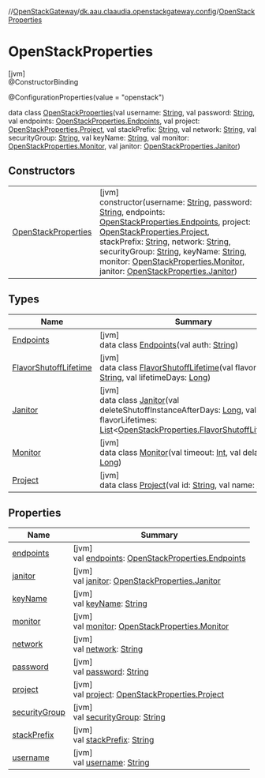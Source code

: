 //[OpenStackGateway](../../../index.md)/[dk.aau.claaudia.openstackgateway.config](../index.md)/[OpenStackProperties](index.md)

# OpenStackProperties

[jvm]\
@ConstructorBinding

@ConfigurationProperties(value = &quot;openstack&quot;)

data class [OpenStackProperties](index.md)(val username: [String](https://kotlinlang.org/api/latest/jvm/stdlib/kotlin/-string/index.html), val password: [String](https://kotlinlang.org/api/latest/jvm/stdlib/kotlin/-string/index.html), val endpoints: [OpenStackProperties.Endpoints](-endpoints/index.md), val project: [OpenStackProperties.Project](-project/index.md), val stackPrefix: [String](https://kotlinlang.org/api/latest/jvm/stdlib/kotlin/-string/index.html), val network: [String](https://kotlinlang.org/api/latest/jvm/stdlib/kotlin/-string/index.html), val securityGroup: [String](https://kotlinlang.org/api/latest/jvm/stdlib/kotlin/-string/index.html), val keyName: [String](https://kotlinlang.org/api/latest/jvm/stdlib/kotlin/-string/index.html), val monitor: [OpenStackProperties.Monitor](-monitor/index.md), val janitor: [OpenStackProperties.Janitor](-janitor/index.md))

## Constructors

| | |
|---|---|
| [OpenStackProperties](-open-stack-properties.md) | [jvm]<br>constructor(username: [String](https://kotlinlang.org/api/latest/jvm/stdlib/kotlin/-string/index.html), password: [String](https://kotlinlang.org/api/latest/jvm/stdlib/kotlin/-string/index.html), endpoints: [OpenStackProperties.Endpoints](-endpoints/index.md), project: [OpenStackProperties.Project](-project/index.md), stackPrefix: [String](https://kotlinlang.org/api/latest/jvm/stdlib/kotlin/-string/index.html), network: [String](https://kotlinlang.org/api/latest/jvm/stdlib/kotlin/-string/index.html), securityGroup: [String](https://kotlinlang.org/api/latest/jvm/stdlib/kotlin/-string/index.html), keyName: [String](https://kotlinlang.org/api/latest/jvm/stdlib/kotlin/-string/index.html), monitor: [OpenStackProperties.Monitor](-monitor/index.md), janitor: [OpenStackProperties.Janitor](-janitor/index.md)) |

## Types

| Name | Summary |
|---|---|
| [Endpoints](-endpoints/index.md) | [jvm]<br>data class [Endpoints](-endpoints/index.md)(val auth: [String](https://kotlinlang.org/api/latest/jvm/stdlib/kotlin/-string/index.html)) |
| [FlavorShutoffLifetime](-flavor-shutoff-lifetime/index.md) | [jvm]<br>data class [FlavorShutoffLifetime](-flavor-shutoff-lifetime/index.md)(val flavorName: [String](https://kotlinlang.org/api/latest/jvm/stdlib/kotlin/-string/index.html), val lifetimeDays: [Long](https://kotlinlang.org/api/latest/jvm/stdlib/kotlin/-long/index.html)) |
| [Janitor](-janitor/index.md) | [jvm]<br>data class [Janitor](-janitor/index.md)(val deleteShutoffInstanceAfterDays: [Long](https://kotlinlang.org/api/latest/jvm/stdlib/kotlin/-long/index.html), val flavorLifetimes: [List](https://kotlinlang.org/api/latest/jvm/stdlib/kotlin.collections/-list/index.html)&lt;[OpenStackProperties.FlavorShutoffLifetime](-flavor-shutoff-lifetime/index.md)&gt;) |
| [Monitor](-monitor/index.md) | [jvm]<br>data class [Monitor](-monitor/index.md)(val timeout: [Int](https://kotlinlang.org/api/latest/jvm/stdlib/kotlin/-int/index.html), val delay: [Long](https://kotlinlang.org/api/latest/jvm/stdlib/kotlin/-long/index.html)) |
| [Project](-project/index.md) | [jvm]<br>data class [Project](-project/index.md)(val id: [String](https://kotlinlang.org/api/latest/jvm/stdlib/kotlin/-string/index.html), val name: [String](https://kotlinlang.org/api/latest/jvm/stdlib/kotlin/-string/index.html)) |

## Properties

| Name | Summary |
|---|---|
| [endpoints](endpoints.md) | [jvm]<br>val [endpoints](endpoints.md): [OpenStackProperties.Endpoints](-endpoints/index.md) |
| [janitor](janitor.md) | [jvm]<br>val [janitor](janitor.md): [OpenStackProperties.Janitor](-janitor/index.md) |
| [keyName](key-name.md) | [jvm]<br>val [keyName](key-name.md): [String](https://kotlinlang.org/api/latest/jvm/stdlib/kotlin/-string/index.html) |
| [monitor](monitor.md) | [jvm]<br>val [monitor](monitor.md): [OpenStackProperties.Monitor](-monitor/index.md) |
| [network](network.md) | [jvm]<br>val [network](network.md): [String](https://kotlinlang.org/api/latest/jvm/stdlib/kotlin/-string/index.html) |
| [password](password.md) | [jvm]<br>val [password](password.md): [String](https://kotlinlang.org/api/latest/jvm/stdlib/kotlin/-string/index.html) |
| [project](project.md) | [jvm]<br>val [project](project.md): [OpenStackProperties.Project](-project/index.md) |
| [securityGroup](security-group.md) | [jvm]<br>val [securityGroup](security-group.md): [String](https://kotlinlang.org/api/latest/jvm/stdlib/kotlin/-string/index.html) |
| [stackPrefix](stack-prefix.md) | [jvm]<br>val [stackPrefix](stack-prefix.md): [String](https://kotlinlang.org/api/latest/jvm/stdlib/kotlin/-string/index.html) |
| [username](username.md) | [jvm]<br>val [username](username.md): [String](https://kotlinlang.org/api/latest/jvm/stdlib/kotlin/-string/index.html) |
